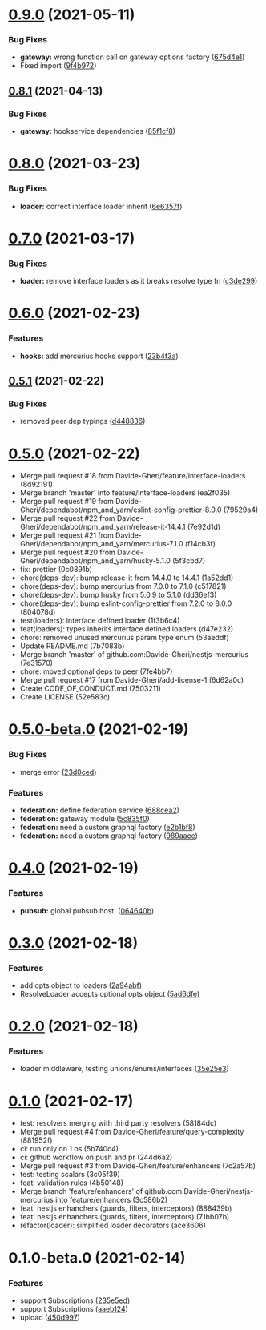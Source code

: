 # [0.9.0](https://github.com/Davide-Gheri/nestjs-mercurius/compare/0.8.1...0.9.0) (2021-05-11)


### Bug Fixes

* **gateway:** wrong function call on gateway options factory ([675d4e1](https://github.com/Davide-Gheri/nestjs-mercurius/commit/675d4e1673fccaf1cfd8c7770a5035fc02e2f766))
* Fixed import ([9f4b972](https://github.com/Davide-Gheri/nestjs-mercurius/commit/9f4b97203b703096dd788fc3c383007b830aa5dc))

## [0.8.1](https://github.com/Davide-Gheri/nestjs-mercurius/compare/0.8.0...0.8.1) (2021-04-13)


### Bug Fixes

* **gateway:** hookservice dependencies ([85f1cf8](https://github.com/Davide-Gheri/nestjs-mercurius/commit/85f1cf81495a419a44cfb295cb724f6b63061518))

# [0.8.0](https://github.com/Davide-Gheri/nestjs-mercurius/compare/0.7.0...0.8.0) (2021-03-23)


### Bug Fixes

* **loader:** correct interface loader inherit ([6e6357f](https://github.com/Davide-Gheri/nestjs-mercurius/commit/6e6357fb0a635a988d6bd6dfeae6eb396acd475a))

# [0.7.0](https://github.com/Davide-Gheri/nestjs-mercurius/compare/0.6.0...0.7.0) (2021-03-17)


### Bug Fixes

* **loader:** remove interface loaders as it breaks resolve type fn ([c3de299](https://github.com/Davide-Gheri/nestjs-mercurius/commit/c3de299ddf8249792f79db9fd4723581c8c1cc61))

# [0.6.0](https://github.com/Davide-Gheri/nestjs-mercurius/compare/0.5.1...0.6.0) (2021-02-23)


### Features

* **hooks:** add mercurius hooks support ([23b4f3a](https://github.com/Davide-Gheri/nestjs-mercurius/commit/23b4f3a670786ab89310653ea9d6549eaaa4bfa9))

## [0.5.1](https://github.com/Davide-Gheri/nestjs-mercurius/compare/0.5.0...0.5.1) (2021-02-22)


### Bug Fixes

* removed peer dep typings ([d448836](https://github.com/Davide-Gheri/nestjs-mercurius/commit/d448836a0d42293be102c01358cdcc74e8cb5684))

# [0.5.0](https://github.com/Davide-Gheri/nestjs-mercurius/compare/0.5.0-beta.1...0.5.0) (2021-02-22)

* Merge pull request #18 from Davide-Gheri/feature/interface-loaders (8d92191)
* Merge branch 'master' into feature/interface-loaders (ea2f035)
* Merge pull request #19 from Davide-Gheri/dependabot/npm_and_yarn/eslint-config-prettier-8.0.0 (79529a4)
* Merge pull request #22 from Davide-Gheri/dependabot/npm_and_yarn/release-it-14.4.1 (7e92d1d)
* Merge pull request #21 from Davide-Gheri/dependabot/npm_and_yarn/mercurius-7.1.0 (f14cb3f)
* Merge pull request #20 from Davide-Gheri/dependabot/npm_and_yarn/husky-5.1.0 (5f3cbd7)
* fix: prettier (0c0891b)
* chore(deps-dev): bump release-it from 14.4.0 to 14.4.1 (1a52dd1)
* chore(deps-dev): bump mercurius from 7.0.0 to 7.1.0 (c517821)
* chore(deps-dev): bump husky from 5.0.9 to 5.1.0 (dd36ef3)
* chore(deps-dev): bump eslint-config-prettier from 7.2.0 to 8.0.0 (804078d)
* test(loaders): interface defined loader (1f3b6c4)
* feat(loaders): types inherits interface defined loaders (d47e232)
* chore: removed unused mercurius param type enum (53aeddf)
* Update README.md (7b7083b)
* Merge branch 'master' of github.com:Davide-Gheri/nestjs-mercurius (7e31570)
* chore: moved optional deps to peer (7fe4bb7)
* Merge pull request #17 from Davide-Gheri/add-license-1 (6d62a0c)
* Create CODE_OF_CONDUCT.md (7503211)
* Create LICENSE (52e583c)

# [0.5.0-beta.0](https://github.com/Davide-Gheri/nestjs-mercurius/compare/0.4.0...0.5.0-beta.0) (2021-02-19)


### Bug Fixes

* merge error ([23d0ced](https://github.com/Davide-Gheri/nestjs-mercurius/commit/23d0cedc728ee9218cdf8463617ea8445c4493eb))


### Features

* **federation:** define federation service ([688cea2](https://github.com/Davide-Gheri/nestjs-mercurius/commit/688cea22edb6bdc1e4e0de049005f1737ea83563))
* **federation:** gateway module ([5c835f0](https://github.com/Davide-Gheri/nestjs-mercurius/commit/5c835f067cd996c9a6faab5e026441ccde38cb1e))
* **federation:** need a custom graphql factory ([e2b1bf8](https://github.com/Davide-Gheri/nestjs-mercurius/commit/e2b1bf874408270ef8cd8a06a711a866ed9e7bab))
* **federation:** need a custom graphql factory ([989aace](https://github.com/Davide-Gheri/nestjs-mercurius/commit/989aace729987e437793f699eda81f41912c9ea4))

# [0.4.0](https://github.com/Davide-Gheri/nestjs-mercurius/compare/0.3.0...0.4.0) (2021-02-19)


### Features

* **pubsub:** global pubsub host' ([064640b](https://github.com/Davide-Gheri/nestjs-mercurius/commit/064640b5c64a68c21456810864bfcf59d7c2e76c))

# [0.3.0](https://github.com/Davide-Gheri/nestjs-mercurius/compare/0.2.0...0.3.0) (2021-02-18)


### Features

* add opts object to loaders ([2a94abf](https://github.com/Davide-Gheri/nestjs-mercurius/commit/2a94abfd6bca0f0f6b16a96da0d19e3b09836c4f))
* ResolveLoader accepts optional opts object ([5ad6dfe](https://github.com/Davide-Gheri/nestjs-mercurius/commit/5ad6dfeb45b9213c1fbc041fe0be236d679ba32f))

# [0.2.0](https://github.com/Davide-Gheri/nestjs-mercurius/compare/0.1.0...0.2.0) (2021-02-18)


### Features

* loader middleware, testing unions/enums/interfaces ([35e25e3](https://github.com/Davide-Gheri/nestjs-mercurius/commit/35e25e384a8951a80816ada6f72ad0c3d323a56b))

# [0.1.0](https://github.com/Davide-Gheri/nestjs-mercurius/compare/0.1.0-beta.1...0.1.0) (2021-02-17)

* test: resolvers merging with third party resolvers (58184dc)
* Merge pull request #4 from Davide-Gheri/feature/query-complexity (881952f)
* ci: run only on 1 os (5b740c4)
* ci: github workflow on push and pr (244d6a2)
* Merge pull request #3 from Davide-Gheri/feature/enhancers (7c2a57b)
* test: testing scalars (3c05f39)
* feat: validation rules (4b50148)
* Merge branch 'feature/enhancers' of github.com:Davide-Gheri/nestjs-mercurius into feature/enhancers (3c586b2)
* feat: nestjs enhanchers (guards, filters, interceptors) (888439b)
* feat: nestjs enhanchers (guards, filters, interceptors) (71bb07b)
* refactor(loader): simplified loader decorators (ace3606)

# 0.1.0-beta.0 (2021-02-14)


### Features

* support Subscriptions ([235e5ed](https://github.com/Davide-Gheri/nestjs-mercurius/commit/235e5ed6bd0ea78082a742bcc5bda07a83c126ed))
* support Subscriptions ([aaeb124](https://github.com/Davide-Gheri/nestjs-mercurius/commit/aaeb12494e1012ed2b143e90b0c6a0fc7922f3d6))
* upload ([450d997](https://github.com/Davide-Gheri/nestjs-mercurius/commit/450d99798a3f663dbd7a9a1d4651e7652595722c))

